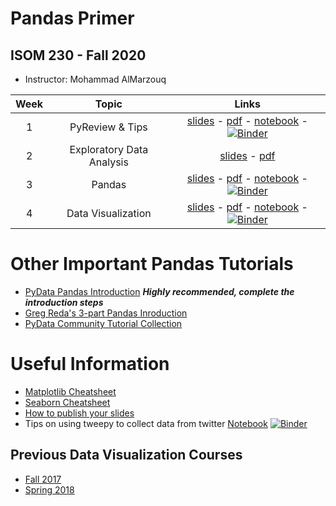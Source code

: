# Pandas Primer
## ISOM 230 - Fall 2020

- Instructor: Mohammad AlMarzouq


|Week | Topic        | Links  |
| :---: | :-------------: |:-------------:|
| 1 | PyReview & Tips| [slides](http://malmarz.github.io/pandas/isom230/mod1.slides.html) -  [pdf](http://malmarz.github.io/pandas/isom230/mod1.pdf) -  [notebook](http://malmarz.github.io/pandas/isom230/mod1.ipynb) - [![Binder](https://mybinder.org/badge.svg)](https://mybinder.org/v2/gh/malmarz/pandas/master?filepath=isom230/mod1.ipynb)
| 2 | Exploratory Data Analysis | [slides](http://malmarz.github.io/pandas/isom230/mod2.slides.html) -  [pdf](http://malmarz.github.io/pandas/isom230/mod2.pdf)
| 3 | Pandas | [slides](http://malmarz.github.io/pandas/isom230/mod3.slides.html) -  [pdf](http://malmarz.github.io/pandas/isom230/mod3.pdf) -  [notebook](http://malmarz.github.io/pandas/isom230/week3.ipynb) - [![Binder](https://mybinder.org/badge.svg)](https://mybinder.org/v2/gh/malmarz/pandas/master?filepath=isom230/mod3.ipynb)
| 4 | Data Visualization | [slides](http://malmarz.github.io/pandas/isom230/mod4.slides.html) -  [pdf](http://malmarz.github.io/pandas/isom230/mod4.pdf) -  [notebook](http://malmarz.github.io/pandas/isom230/mod4.ipynb) - [![Binder](https://mybinder.org/badge.svg)](https://mybinder.org/v2/gh/malmarz/pandas/master?filepath=isom230/mod4.ipynb)

# Other Important Pandas Tutorials
- [PyData Pandas Introduction](https://pandas.pydata.org/pandas-docs/stable/getting_started/index.html#intro-to-pandas)  _**Highly recommended, complete the introduction steps**_
- [Greg Reda's 3-part Pandas Inroduction](https://gregreda.com/2013/10/26/intro-to-pandas-data-structures/)
- [PyData Community Tutorial Collection](https://pandas.pydata.org/pandas-docs/stable/getting_started/tutorials.html) 

# Useful Information
- [Matplotlib Cheatsheet](http://malmarz.github.io/pandas/isom230/Python_Matplotlib_Cheat_Sheet.pdf)
- [Seaborn Cheatsheet](http://malmarz.github.io/pandas/isom230/seaborn_cheat_sheet.pdf)
- [How to publish your slides](http://malmarz.github.io/pandas/spring2018/slides.pdf)
- Tips on using tweepy to collect data from twitter [Notebook](http://malmarz.github.io/pandas/spring2018/tweeps_tips.ipynb) [![Binder](https://mybinder.org/badge.svg)](https://mybinder.org/v2/gh/malmarz/pandas/master?filepath=spring2018/tweeps_tips.ipynb)

## Previous Data Visualization Courses
- [Fall 2017](http://malmarz.github.io/pandas/fall2017.html)
- [Spring 2018](http://malmarz.github.io/pandas/spring2018.html)
